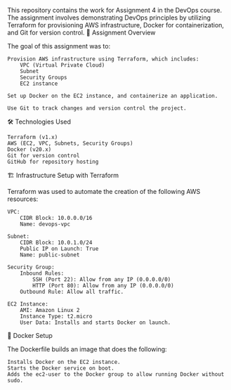 This repository contains the work for Assignment 4 in the DevOps course. The assignment involves demonstrating DevOps principles by utilizing Terraform for provisioning AWS infrastructure, Docker for containerization, and Git for version control.
📝 Assignment Overview

The goal of this assignment was to:

    Provision AWS infrastructure using Terraform, which includes:
        VPC (Virtual Private Cloud)
        Subnet
        Security Groups
        EC2 instance

    Set up Docker on the EC2 instance, and containerize an application.

    Use Git to track changes and version control the project.

🛠️ Technologies Used

    Terraform (v1.x)
    AWS (EC2, VPC, Subnets, Security Groups)
    Docker (v20.x)
    Git for version control
    GitHub for repository hosting

🏗️ Infrastructure Setup with Terraform

Terraform was used to automate the creation of the following AWS resources:

    VPC:
        CIDR Block: 10.0.0.0/16
        Name: devops-vpc

    Subnet:
        CIDR Block: 10.0.1.0/24
        Public IP on Launch: True
        Name: public-subnet

    Security Group:
        Inbound Rules:
            SSH (Port 22): Allow from any IP (0.0.0.0/0)
            HTTP (Port 80): Allow from any IP (0.0.0.0/0)
        Outbound Rule: Allow all traffic.

    EC2 Instance:
        AMI: Amazon Linux 2
        Instance Type: t2.micro
        User Data: Installs and starts Docker on launch.

🐳 Docker Setup

The Dockerfile builds an image that does the following:

    Installs Docker on the EC2 instance.
    Starts the Docker service on boot.
    Adds the ec2-user to the Docker group to allow running Docker without sudo.
